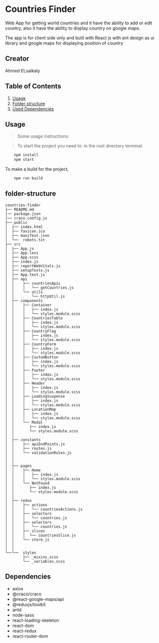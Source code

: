 # Countries Finder

Web App for getting world countries and it have the ability to add or edit country,
also it have the ability to display country on google maps.

The app is for client side only and built with React js with ant design as ui library and google maps for displaying position of country

## Creator

Ahmed ELsaikaly

## Table of Contents

1. [Usage](#Usage)
1. [Folder structure](#folder-structure)
1. [Used Dependencies](#Dependencies)

## Usage

> Some usage instructions:

> To start the project you need to:
> in the root directory terminal:

```sh
    npm install
    npm start
```

To make a build for the project,

```sh
    npm run build
```

## folder-structure

```
countries-finder
├── README.md
│── package.json
│── craco.config.js
├── public
│  ├── index.html
│  ├── favicon.ico
│  ├── manifest.json
│  └──  robots.txt
├── src
│  ├── App.js
│  ├── App.less
│  ├── App.scss
│  ├── index.js
│  ├── reportWebVitals.js
│  ├── setupTests.js
│  ├── App.test.js
│  ├── api
│  │    ├── countriesApis
│  │    │   └── getCountries.js
│  │    └── utils
│  │        └── httpUtil.js
│  ├── components
│  │    ├── Container
│  │    │   ├── index.js
│  │    │   └── styles.module.scss
│  │    ├── CountriesTable
│  │    │   ├── index.js
│  │    │   └── styles.module.scss
│  │    ├── CountryFlag
│  │    │   ├── index.js
│  │    │   └── styles.module.scss
│  │    ├── CountryForm
│  │    │   ├── index.js
│  │    │   └── styles.module.scss
│  │    ├── CustomButton
│  │    │   ├── index.js
│  │    │   └── styles.module.scss
│  │    ├── Footer
│  │    │   ├── index.js
│  │    │   └── styles.module.scss
│  │    ├── Header
│  │    │   ├── index.js
│  │    │   └── styles.module.scss
│  │    ├── LoadingSuspense
│  │    │   ├── index.js
│  │    │   └── styles.module.scss
│  │    ├── LocationMap
│  │    │   ├── index.js
│  │    │   └── styles.module.scss
│  │    └── Modal
│  │       ├── index.js
│  │       └── styles.module.scss
│  │
│  ├── constants
│  │    ├── apiEndPoints.js
│  │    ├── routes.js
│  │    └── validationRules.js
│  │
│  │
│  ├── pages
│  │    ├── Home
│  │    │   ├── index.js
│  │    │   └── styles.module.scss
│  │    └── NotFound
│  │       ├── index.js
│  │       └── styles.module.scss
│  │
│  ├── redux
│  │    ├── actions
│  │    │   └── countriesActions.js
│  │    ├── selectors
│  │    │   └── countries.js
│  │    ├── selectors
│  │    │   └── countries.js
│  │    ├── slices
│  │    │  └── countriesSlice.js
│  │    └── store.js
│  │
│  │
└──└──  styles
        ├── _mixins.scss
        └── _variables.scss
```

## Dependencies

- axios
- @craco/craco
- @react-google-maps/api
- @reduxjs/toolkit
- antd
- node-sass
- react-loading-skeleton
- react-dom
- react-redux
- react-router-dom
